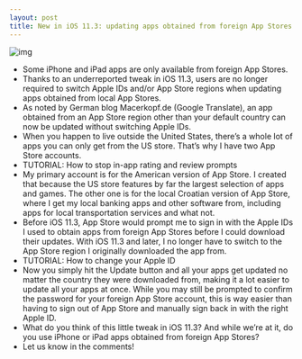 ```yaml
---
layout: post
title: New in iOS 11.3: updating apps obtained from foreign App Stores without switching Apple IDs
---
```

![img](http://media.idownloadblog.com/wp-content/uploads/2018/01/App-Store-teaser.jpg)
* Some iPhone and iPad apps are only available from foreign App Stores.
* Thanks to an underreported tweak in iOS 11.3, users are no longer required to switch Apple IDs and/or App Store regions when updating apps obtained from local App Stores.
* As noted by German blog Macerkopf.de (Google Translate), an app obtained from an App Store region other than your default country can now be updated without switching Apple IDs.
* When you happen to live outside the United States, there’s a whole lot of apps you can only get from the US store. That’s why I have two App Store accounts.
* TUTORIAL: How to stop in-app rating and review prompts
* My primary account is for the American version of App Store. I created that because the US store features by far the largest selection of apps and games. The other one is for the local Croatian version of App Store, where I get my local banking apps and other software from, including apps for local transportation services and what not.
* Before iOS 11.3, App Store would prompt me to sign in with the Apple IDs I used to obtain apps from foreign App Stores before I could download their updates. With iOS 11.3 and later, I no longer have to switch to the App Store region I originally downloaded the app from.
* TUTORIAL: How to change your Apple ID
* Now you simply hit the Update button and all your apps get updated no matter the country they were downloaded from, making it a lot easier to update all your apps at once. While you may still be prompted to confirm the password for your foreign App Store account, this is way easier than having to sign out of App Store and manually sign back in with the right Apple ID.
* What do you think of this little tweak in iOS 11.3? And while we’re at it, do you use iPhone or iPad apps obtained from foreign App Stores?
* Let us know in the comments!

